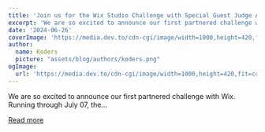 ```yaml
---
title: 'Join us for the Wix Studio Challenge with Special Guest Judge Ania Kubów: $3,000 in Prizes!'
excerpt: 'We are so excited to announce our first partnered challenge with Wix.  Running through July 07, the...'
date: '2024-06-26'
coverImage: 'https://media.dev.to/cdn-cgi/image/width=1000,height=420,fit=cover,gravity=auto,format=auto/https%3A%2F%2Fdev-to-uploads.s3.amazonaws.com%2Fuploads%2Farticles%2Fv8vfdvpqozr6h7ctfo6k.png'
author:
  name: Koders
  picture: "assets/blog/authors/koders.png"
ogImage:
  url: 'https://media.dev.to/cdn-cgi/image/width=1000,height=420,fit=cover,gravity=auto,format=auto/https%3A%2F%2Fdev-to-uploads.s3.amazonaws.com%2Fuploads%2Farticles%2Fv8vfdvpqozr6h7ctfo6k.png'
---
```


We are so excited to announce our first partnered challenge with Wix.  Running through July 07, the...

[Read more](https://dev.to/devteam/join-us-for-the-wix-studio-challenge-with-special-guest-judge-ania-kubow-3000-in-prizes-3ial)
